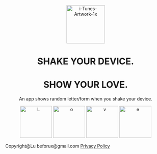 <center><a href="https://imgbb.com/"><img width="120" height="120" src="https://i.ibb.co/3Sxm9Mr/i-Tunes-Artwork-1x.png" alt="i-Tunes-Artwork-1x" border="0"></a></center>

<center><h1>SHAKE YOUR DEVICE.</h1> 
  <h1>SHOW YOUR LOVE.</h1 > </center>
<center><p class="small">An app shows random letter/form when you shake your device.</p></center>
  
<center>
<a href="https://ibb.co/WKvkYW8"><img width="100" src="https://i.ibb.co/vz43Kxy/L.png" alt="L" border="0"></a>
<a href="https://ibb.co/sWQcxmB"><img width="100" src="https://i.ibb.co/nPf4dgW/o.png" alt="o" border="0"></a>
<a href="https://ibb.co/bLWvMg4"><img width="100" src="https://i.ibb.co/mtDyVCn/v.png" alt="v" border="0"></a>
<a href="https://ibb.co/f4dXp1V"><img width="100" src="https://i.ibb.co/ChKw71p/e.png" alt="e" border="0"></a>
</center>


<footer>
 <p class="small">Copyright@Lu  beforux@gmail.com <a href="https://beforux.github.io/ShakeYourLove/privatepolicy">Privacy Policy</a></p>
</footer>

